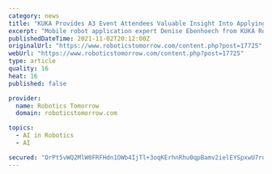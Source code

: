 ```yaml
---
category: news
title: "KUKA Provides A3 Event Attendees Valuable Insight Into Applying Mobile Robots"
excerpt: "Mobile robot application expert Denise Ebenhoech from KUKA Robotics presented at the recently held Association for Advancing Automation (A3) Autonomous Mobile Robots and Logistics Conference in Memphis,"
publishedDateTime: 2021-11-02T20:12:00Z
originalUrl: "https://www.roboticstomorrow.com/content.php?post=17725"
webUrl: "https://www.roboticstomorrow.com/content.php?post=17725"
type: article
quality: 16
heat: 16
published: false

provider:
  name: Robotics Tomorrow
  domain: roboticstomorrow.com

topics:
  - AI in Robotics
  - AI

secured: "OrPt5vWQ2MlW0FRFHdn1OWb4IjTl+3oqKErhnRhu0qpBamv2ielEYSpxwU7rqX0Ge0+IENVU/KE90WLrCz66CqC803g21sUG8B2fxsIX0rtxQQvpjeFQSjvLYPIor6NeSvVzPK0GwkSRNdJ2tD0iZ+FJx8gTeJDeUNukm7GCiVJy/2Iq+DT0COIzKfe8eai2Ltt9sq/hRdiF/JpiMTR5HPpFxqVBZ+BmnJFj8h/jYkV/4GkOX43dPCUaNs0r4CdruyfnmeZ5D3yjhnmo2c2sd1ccQnD0cgCAd9VqjSEvLrBMX13HpmdEsMqZXAjF+tDfYLNKp7hYe/Za10H59TuN4X1DmiBqPJHu70rBb2QLQ2s=;2xdDafixnSRM14uZfZHW0g=="
---
```


